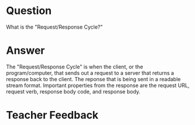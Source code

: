 # Question

What is the "Request/Response Cycle?"

# Answer

The "Request/Response Cycle" is when the client, or the program/computer, that sends out a request to a server that returns a response back to the client. The reponse that is being sent in a readable stream format. Important properties from the response are the request URL, request verb, response body code, and response body.

# Teacher Feedback
